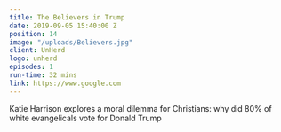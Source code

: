 ```yaml
---
title: The Believers in Trump
date: 2019-09-05 15:40:00 Z
position: 14
image: "/uploads/Believers.jpg"
client: UnHerd
logo: unherd
episodes: 1
run-time: 32 mins
link: https://www.google.com
---
```


Katie Harrison explores a moral dilemma for Christians: why did 80% of white evangelicals vote for Donald Trump